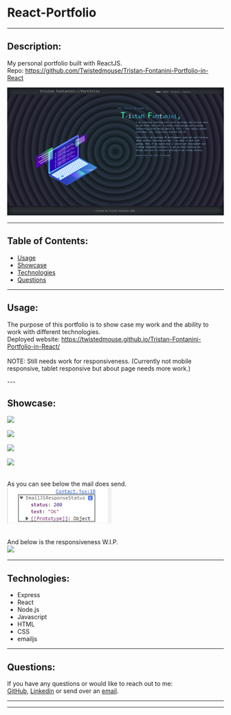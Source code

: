 # React-Portfolio

---

## Description:

My personal portfolio built with ReactJS.
<br>Repo: https://github.com/Twistedmouse/Tristan-Fontanini-Portfolio-in-React
</br>

![](./src/Images/homepageScreensht.png)

---

## Table of Contents:

- [Usage](#usage)
- [Showcase](#showcase)
- [Technologies](#technologies)
- [Questions](#questions)

---

## Usage:

<p>The purpose of this portfolio is to show case my work and the ability to work with different technologies.
<br>Deployed website: <a href="https://twistedmouse.github.io/Tristan-Fontanini-Portfolio-in-React/">https://twistedmouse.github.io/Tristan-Fontanini-Portfolio-in-React/</a>
</br>
<br>NOTE: Still needs work for responsiveness. (Currently not mobile responsive, tablet responsive but about page needs more work.)
</p>
---

## Showcase:

![](./src/Images/homepageExample-min.gif)

![](./src/Images/aboutExample-min.gif)

![](./src/Images/projectExample-min.gif)

![](./src/Images/contactExample-min.gif)

<br>As you can see below the mail does send.</br>
![](./src/Images/sentEveidence.png)

<br>And below is the responsiveness W.I.P.</br>
![](./src/Images/responsivenessExample.gif)

---

## Technologies:

- Express
- React
- Node.js
- Javascript
- HTML
- CSS
- emailjs

---

## Questions:

If you have any questions or would like to reach out to me:\
<a href="https://github.com/Twistedmouse">GitHub</a>, <a href="https://www.linkedin.com/in/tristan-fontanini-b91879203/">Linkedin</a> or send over an <a href="mailto:mousy93@hotmail.com">email</a>.

---

---
